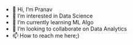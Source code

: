 - 👋 Hi, I’m Pranav
- 👀 I’m interested in Data Science
- 🌱 I’m currently learning ML Algo
- 💞️ I’m looking to collaborate on Data Analytics
- 📫 How to reach me here;)

<!---
pranavs-19/pranavs-19 is a ✨ special ✨ repository because its `README.md` (this file) appears on your GitHub profile.
You can click the Preview link to take a look at your changes.
--->

